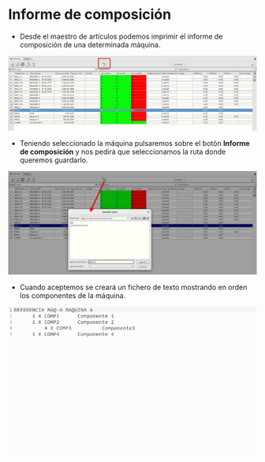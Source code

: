 # Informe de composición
* Desde el maestro de artículos podemos imprimir el informe de composición de una determinada máquina.

![Informe de composición](./img/formarticulos_informecomposicion.png)

* Teniendo seleccionado la máquina pulsaremos sobre el botón **Informe de composición** y nos pedirá que seleccionamos la ruta donde queremos guardarlo.

![Informe de composición](./img/formarticulos_informecomposicion2.png)

* Cuando aceptemos se creará un fichero de texto mostrando en orden los componentes de la máquina.

![Informe de composición](./img/formarticulos_informecomposicion3.png)

